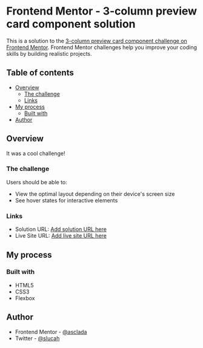 # Frontend Mentor - 3-column preview card component solution

This is a solution to the [3-column preview card component challenge on Frontend Mentor](https://www.frontendmentor.io/challenges/3column-preview-card-component-pH92eAR2-). Frontend Mentor challenges help you improve your coding skills by building realistic projects. 

## Table of contents

- [Overview](#overview)
  - [The challenge](#the-challenge)
  - [Links](#links)
- [My process](#my-process)
  - [Built with](#built-with)
- [Author](#author)

## Overview

It was a cool challenge!

### The challenge

Users should be able to:

- View the optimal layout depending on their device's screen size
- See hover states for interactive elements

### Links

- Solution URL: [Add solution URL here](https://github.com/asclada/3-column-preview-card-component)
- Live Site URL: [Add live site URL here](https://3-column-preview-card-component-gules.vercel.app/)

## My process

### Built with

- HTML5
- CSS3
- Flexbox

## Author

- Frontend Mentor - [@asclada](https://www.frontendmentor.io/profile/asclada)
- Twitter - [@slucah](https://www.twitter.com/slucah)